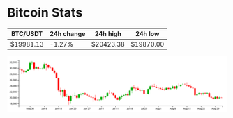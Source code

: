 # Bitcoin Stats

BTC/USDT|24h change|24h high|24h low|
|---|---|---|---|
|$19981.13|-1.27%|$20423.38|$19870.00|

<img src="./chart.svg">
